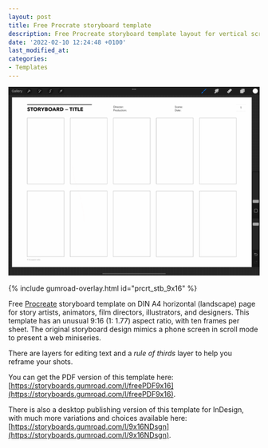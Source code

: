 ```yaml
---
layout: post
title: Free Procrate storyboard template
description: Free Procreate storyboard template layout for vertical screens.
date: '2022-02-10 12:24:48 +0100'
last_modified_at:
categories:
- Templates
---
```

<a href="https://storyboards.gumroad.com/l/prcrt_stb_9x16" class="no-underline pv2 grow db"><img class="w-100" src="/images/Film-Storyboards.com_Procreate_storyboard-template_9x16_10-frames-Avenir-Next_9pt_DIN_A4-landscape.png"></a>

{% include gumroad-overlay.html id="prcrt_stb_9x16" %}

Free [Procreate](https://procreate.art) storyboard template on DIN A4 horizontal (landscape) page for story artists, animators, film directors, illustrators, and designers. This template has an unusual 9:16 (1: 1.77) aspect ratio, with ten frames per sheet. The original storyboard design mimics a phone screen in scroll mode to present a web miniseries. 

There are layers for editing text and a *rule of thirds* layer to help you reframe your shots.

You can get the PDF version of this template here: [https://storyboards.gumroad.com/l/freePDF9x16](https://storyboards.gumroad.com/l/freePDF9x16).

There is also a desktop publishing version of this template for InDesign, with much more variations and choices available here: [https://storyboards.gumroad.com/l/9x16NDsgn](https://storyboards.gumroad.com/l/9x16NDsgn).